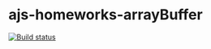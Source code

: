 # ajs-homeworks-arrayBuffer
[![Build status](https://ci.appveyor.com/api/projects/status/wxpt4c65gfa3tm08?svg=true)](https://ci.appveyor.com/project/lioness1741/ajs-homeworks-arrayBuffer)